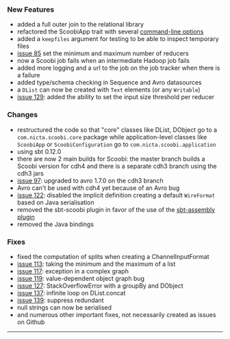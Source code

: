 ### New Features

 * added a full outer join to the relational library
 * refactored the ScoobiApp trait with several [command-line options](http://nicta.github.com/scoobi/guide/Application.html#Application)
 * added a `keepfiles` argument for testing to be able to inspect temporary files
 * [issue 85](https://github.com/NICTA/scoobi/issues/85) set the minimum and maximum number of reducers
 * now a Scoobi job fails when an intermediate Hadoop job fails
 * added more logging and a url to the job on the job tracker when there is a failure
 * added type/schema checking in Sequence and Avro datasources
 * a `DList` can now be created with `Text` elements (or any `Writable`)
 * [issue 129](https://github.com/NICTA/scoobi/issues/129): added the ability to set the input size threshold per reducer

### Changes

 * restructured the code so that "core" classes like DList, DObject go to a `com.nicta.scoobi.core` package while application-level classes like `ScoobiApp` or `ScoobiConfiguration` go to `com.nicta.scoobi.application`
 * using sbt 0.12.0
 * there are now 2 main builds for Scoobi: the master branch builds a Scoobi version for cdh4 and there is a separate cdh3 branch using the cdh3 jars
 * [issue 97](https://github.com/NICTA/scoobi/issues/97): upgraded to avro 1.7.0 on the cdh3 branch
 * Avro can't be used with cdh4 yet because of an Avro bug
 * [issue 122](https://github.com/NICTA/scoobi/issues/122): disabled the implicit definition creating a default `WireFormat` based on Java serialisation
 * removed the sbt-scoobi plugin in favor of the use of the [sbt-assembly plugin](http://nicta.github.com/scoobi/guide/Deployment.html#Deployment)
 * removed the Java bindings

### Fixes

 * fixed the computation of splits when creating a ChannelInputFormat
 * [issue 113](https://github.com/NICTA/scoobi/issues/113): taking the minimum and the maximum of a list
 * [issue 117](https://github.com/NICTA/scoobi/issues/117): exception in a complex graph
 * [issue 119](https://github.com/NICTA/scoobi/issues/119): value-dependent object graph bug
 * [issue 127](https://github.com/NICTA/scoobi/issues/127): StackOverflowError with a groupBy and DObject
 * [issue 137](https://github.com/NICTA/scoobi/issues/137): infinite loop on DList.concat
 * [issue 139](https://github.com/NICTA/scoobi/issues/139): suppress redundant
 * null strings can now be serialised
 * and numerous other important fixes, not necessarily created as issues on Github

------ 

